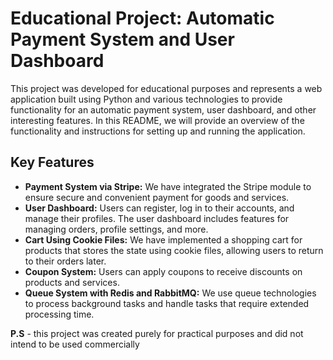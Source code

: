 # Educational Project: Automatic Payment System and User Dashboard

This project was developed for educational purposes and represents a web application built using Python and various technologies to provide functionality for an automatic payment system, user dashboard, and other interesting features. In this README, we will provide an overview of the functionality and instructions for setting up and running the application.

## Key Features

- **Payment System via Stripe:** We have integrated the Stripe module to ensure secure and convenient payment for goods and services.
- **User Dashboard:** Users can register, log in to their accounts, and manage their profiles. The user dashboard includes features for managing orders, profile settings, and more.
- **Cart Using Cookie Files:** We have implemented a shopping cart for products that stores the state using cookie files, allowing users to return to their orders later.
- **Coupon System:** Users can apply coupons to receive discounts on products and services.
- **Queue System with Redis and RabbitMQ:** We use queue technologies to process background tasks and handle tasks that require extended processing time.



**P.S** - this project was created purely for practical purposes and did not intend to be used commercially
